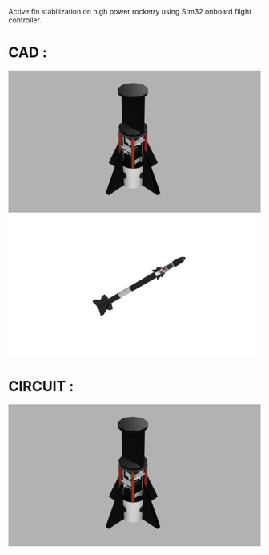 Active fin stabilization on high power rocketry using Stm32 onboard flight controller.

# CAD :
<img src="IMAGES/combinbed v14.png" >
<img src="IMAGES/combinbed v16.png" >

# CIRCUIT :
<img src="CAD/combinbed v14.png" >
